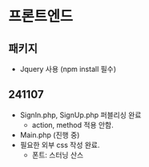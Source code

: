 # 프론트엔드
## 패키지
- Jquery 사용 (npm install 필수)
## 241107
- SignIn.php, SignUp.php 퍼블리싱 완료
    - action, method 적용 안함.
- Main.php (진행 중)
- 필요한 외부 css 작성 완료.
    - 폰트: 스터닝 산스
